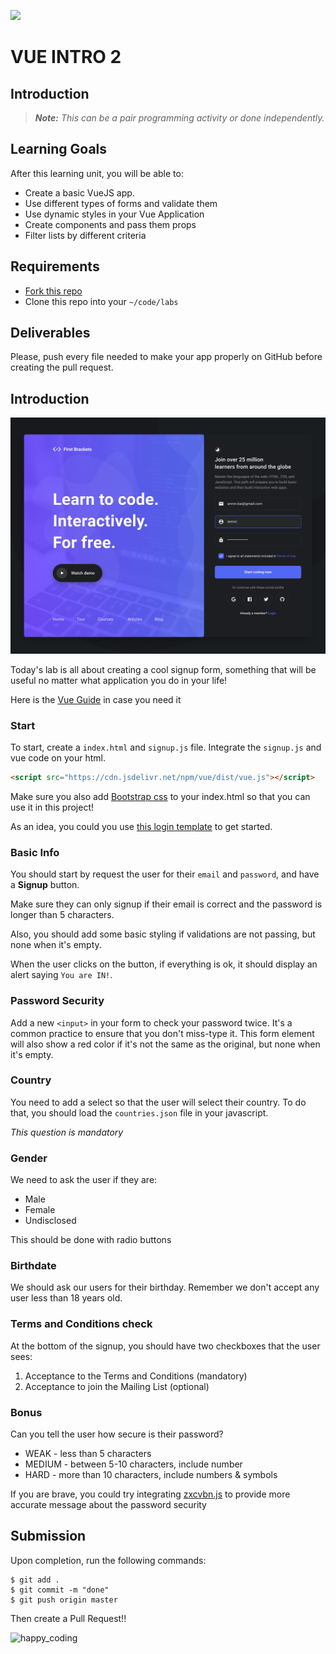 ![](https://user-images.githubusercontent.com/970858/63474771-d6734700-c469-11e9-83bb-9429da563909.png)

# VUE INTRO 2

## Introduction

> ***Note:*** _This can be a pair programming activity or done independently._

## Learning Goals

After this learning unit, you will be able to:

- Create a basic VueJS app.
- Use different types of forms and validate them
- Use dynamic styles in your Vue Application
- Create components and pass them props
- Filter lists by different criteria

## Requirements

- [Fork this repo](https://guides.github.com/activities/forking/)
- Clone this repo into your `~/code/labs`

## Deliverables

Please, push every file needed to make your app properly on GitHub before creating the pull request.

## Introduction
![](signup-example.png)

Today's lab is all about creating a cool signup form, something that will be useful no matter what application you do in your life!

Here is the [Vue Guide](https://vuejs.org/v2/guide/) in case you need it

### Start

To start, create a `index.html` and `signup.js` file. Integrate the `signup.js` and vue code on your html.

```html
<script src="https://cdn.jsdelivr.net/npm/vue/dist/vue.js"></script>
```
Make sure you also add [Bootstrap css](https://getbootstrap.com/) to your index.html so that you can use it in this project!

As an idea, you could you use [this login template](https://getbootstrap.com/docs/4.3/examples/sign-in/) to get started.

### Basic Info

You should start by request the user for their `email` and `password`, and have a **Signup** button.

Make sure they can only signup if their email is correct and the password is longer than 5 characters.

Also, you should add some basic styling if validations are not passing, but none when it's empty.

When the user clicks on the button, if everything is ok, it should display an alert saying `You are IN!`.

### Password Security

Add a new `<input>` in your form to check your password twice. It's a common practice to ensure that you don't miss-type it. This form element will also show a red color if it's not the same as the original, but none when it's empty.

### Country

You need to add a select so that the user will select their country. To do that, you should load the `countries.json` file in your javascript.

*This question is mandatory*

### Gender

We need to ask the user if they are:
* Male
* Female
* Undisclosed

This should be done with radio buttons

### Birthdate

We should ask our users for their birthday. Remember we don't accept any user less than 18 years old.

### Terms and Conditions check

At the bottom of the signup, you should have two checkboxes that the user sees:

1. Acceptance to the Terms and Conditions (mandatory)
2. Acceptance to join the Mailing List (optional)

### Bonus

Can you tell the user how secure is their password?

- WEAK - less than 5 characters
- MEDIUM - between 5-10 characters, include number
- HARD - more than 10 characters, include numbers & symbols

If you are brave, you could try integrating [zxcvbn.js](https://github.com/dropbox/zxcvbn) to provide more accurate message about the password security

## Submission

Upon completion, run the following commands:

```
$ git add .
$ git commit -m "done"
$ git push origin master
```

Then create a Pull Request!!


![happy_coding](https://user-images.githubusercontent.com/970858/63899010-c23fc480-c9ea-11e9-84a2-542907e42362.png)
